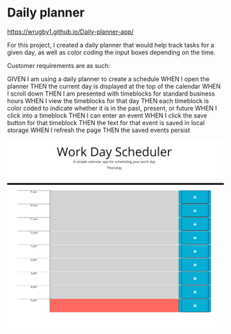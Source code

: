 # Daily planner

https://wrugby1.github.io/Daily-planner-app/

For this project, I created a daily planner that would help track 
tasks for a given day, as well as color coding the input boxes depending on the time. 

Customer requirements are as such:

GIVEN I am using a daily planner to create a schedule
WHEN I open the planner
THEN the current day is displayed at the top of the calendar
WHEN I scroll down
THEN I am presented with timeblocks for standard business hours
WHEN I view the timeblocks for that day
THEN each timeblock is color coded to indicate whether it is in the past, present, or future
WHEN I click into a timeblock
THEN I can enter an event
WHEN I click the save button for that timeblock
THEN the text for that event is saved in local storage
WHEN I refresh the page
THEN the saved events persist

<img src = "2020-10-01 17_39_26-Work Day Scheduler.png" alt = "deployed site">
